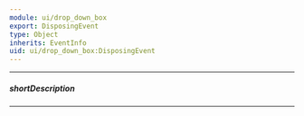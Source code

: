 ```yaml
---
module: ui/drop_down_box
export: DisposingEvent
type: Object
inherits: EventInfo
uid: ui/drop_down_box:DisposingEvent
---
```

---
##### shortDescription
<!-- Description goes here -->

---
<!-- Description goes here -->